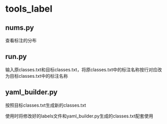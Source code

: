# tools_label

## nums.py

查看标注的分布

## run.py

输入原classes.txt和目标classes.txt，将原classes.txt中的标注名称按行对应改为目标classes.txt中的标注名称

## yaml_builder.py
按照目标classes.txt生成新的classes.txt

使用时将修改好的labels文件和yaml_builder.py生成的classes.txt配套使用
